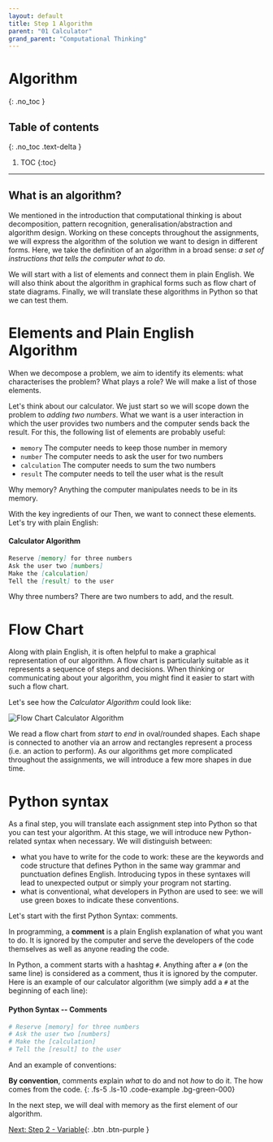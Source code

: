 ```yaml
---
layout: default
title: Step 1 Algorithm
parent: "01 Calculator"
grand_parent: "Computational Thinking"
---
```


# Algorithm
{: .no_toc }

## Table of contents
{: .no_toc .text-delta }

1. TOC
{:toc}

---

## What is an algorithm?

We mentioned in the introduction that computational thinking is about decomposition, pattern recognition, generalisation/abstraction and algorithm design. Working on these concepts throughout the assignments, we will express the algorithm of the solution we want to design in different forms. Here, we take the definition of an algorithm in a broad sense: _a set of instructions that tells the computer what to do_.

We will start with a list of elements and connect them in plain English. We will also think about the algorithm in graphical forms such as flow chart of state diagrams. Finally, we will translate these algorithms in Python so that we can test them.


# Elements and Plain English Algorithm

When we decompose a problem, we aim to identify its elements: what characterises the problem? What plays a role? We will make a list of those elements.

Let's think about our calculator. We just start so we will scope down the problem to _adding two numbers_. What we want is a user interaction in which the user provides two numbers and the computer sends back the result. For this, the following list of elements are probably useful:

* `memory` The computer needs to keep those number in memory
* `number` The computer needs to ask the user for two numbers
* `calculation` The computer needs to sum the two numbers
* `result` The computer needs to tell the user what is the result

Why memory? Anything the computer manipulates needs to be in its memory.

With the key ingredients of our Then, we want to connect these elements. Let's try with plain English:

#### Calculator Algorithm

```markdown
Reserve [memory] for three numbers
Ask the user two [numbers]
Make the [calculation]
Tell the [result] to the user
```

Why three numbers? There are two numbers to add, and the result.

# Flow Chart

Along with plain English, it is often helpful to make a graphical representation of our algorithm. A flow chart is particularly suitable as it represents a sequence of steps and decisions. When thinking or communicating about your algorithm, you might find it easier to start with such a flow chart.

Let's see how the _Calculator Algorithm_ could look like:

![Flow Chart Calculator Algorithm]({{site.baseurl}}/assets/flow_chart_calculator.svg)

We read a flow chart from _start_ to _end_ in oval/rounded shapes. Each shape is connected to another via an arrow and rectangles represent a process (i.e. an action to perform). As our algorithms get more complicated throughout the assignments, we will introduce a few more shapes in due time.

# Python syntax

As a final step, you will translate each assignment step into Python so that you can test your algorithm. At this stage, we will introduce new Python-related syntax when necessary. We will distinguish between:

* what you have to write for the code to work: these are the keywords and code structure that defines Python in the same way grammar and punctuation defines English. Introducing typos in these syntaxes will lead to unexpected output or simply your program not starting.
* what is conventional, what developers in Python are used to see: we will use green boxes to indicate these conventions.

Let's start with the first Python Syntax: comments.

In programming, a **comment** is a plain English explanation of what you want to do. It is ignored by the computer and serve the developers of the code themselves as well as anyone reading the code.

In Python, a comment starts with a hashtag `#`. Anything after a `#` (on the same line) is considered as a comment, thus it is ignored by the computer. Here is an example of our calculator algorithm (we simply add a `#` at the beginning of each line):

#### Python Syntax -- Comments

```python
# Reserve [memory] for three numbers
# Ask the user two [numbers]
# Make the [calculation]
# Tell the [result] to the user
```

And an example of conventions:

**By convention**, comments explain _what_ to do and not _how_ to do it. The how comes from the code.
{: .fs-5 .ls-10 .code-example .bg-green-000}

In the next step, we will deal with memory as the first element of our algorithm.

[Next: Step 2 - Variable]({{site.baseurl}}/assignments/01-calculator/step2){: .btn .btn-purple }